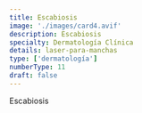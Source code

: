 ```yaml
---
title: Escabiosis
image: './images/card4.avif'
description: Escabiosis
specialty: Dermatología Clínica
details: laser-para-manchas
type: ['dermatología']
numberType: 11
draft: false
---
```


Escabiosis
